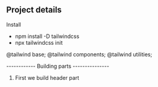 ## Project details 

Install 
- npm install -D tailwindcss
- npx tailwindcss init


<!-- css  -->
@tailwind base;
@tailwind components;
@tailwind utilities;




------------ Building parts ---------------
1. First we build header part